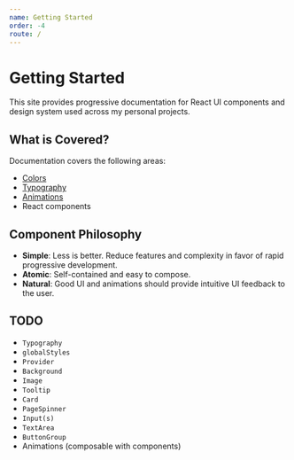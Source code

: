 ```yaml
---
name: Getting Started
order: -4
route: /
---
```


# Getting Started

This site provides progressive documentation for React UI components and design system used across my personal projects.

## What is Covered?

Documentation covers the following areas:

- [Colors](./Colors)
- [Typography](./Typography)
- [Animations](./Animations)
- React components

## Component Philosophy

- **Simple**: Less is better. Reduce features and complexity in favor of rapid progressive development.
- **Atomic**: Self-contained and easy to compose.
- **Natural**: Good UI and animations should provide intuitive UI feedback to the user.

## TODO

- `Typography`
- `globalStyles`
- `Provider`
- `Background`
- `Image`
- `Tooltip`
- `Card`
- `PageSpinner`
- `Input(s)`
- `TextArea`
- `ButtonGroup`
- Animations (composable with components)
